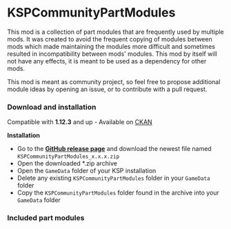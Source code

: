 # KSPCommunityPartModules

This mod is a collection of part modules that are frequently used by multiple mods.
It was created to avoid the frequent copying of modules between mods which made maintaining the modules more difficult and sometimes resulted in incompatibility between mods' modules.
This mod by itself will not have any effects, it is meant to be used as a dependency for other mods.

This mod is meant as community project, so feel free to propose additional module ideas by opening an issue, or to contribute with a pull request.

### Download and installation

Compatible with **1.12.3** and up - Available on [CKAN]

**Installation**
- Go to the **[GitHub release page](https://github.com/KSPModdingLibs/KSPCommunityPartModules/releases)** and download the newest file named `KSPCommunityPartModules_x.x.x.zip`
- Open the downloaded *.zip archive
- Open the `GameData` folder of your KSP installation
- Delete any existing `KSPCommunityPartModules` folder in your `GameData` folder
- Copy the `KSPCommunityPartModules` folder found in the archive into your `GameData` folder

### Included part modules

[CKAN]: https://forum.kerbalspaceprogram.com/topic/197082-ckan-the-comprehensive-kerbal-archive-network-v1332-laplace-ksp-2-support/